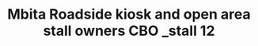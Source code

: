---
title: "Mbita Roadside kiosk and open area stall owners CBO _stall 12"
url: /mbita/mbita-roadside-kiosk-and-open-area-stall-owners-cbo-_stall-12-2/
shop: kiosk
---